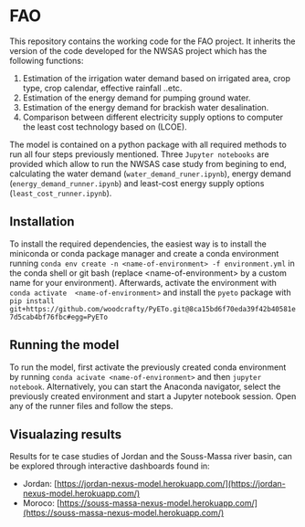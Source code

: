 # FAO
This repository contains the working code for the FAO project. It inherits the 
version of the code developed for the NWSAS project which has the following functions: 
  1) Estimation of the irrigation water demand based on irrigated area, crop 
  type, crop calendar, effective rainfall ..etc.
  2) Estimation of the energy demand for pumping ground water. 
  3) Estimation of the energy demand for brackish water desalination.
  4) Comparison between different electricity supply options to computer the 
  least cost technology based on (LCOE). 

The model is contained on a python package with all required methods 
to run all four steps previously mentioned. Three `Jupyter notebooks` are 
provided which allow to run the NWSAS case study from begining to end, calculating the 
water demand (`water_demand_runer.ipynb`), energy demand (`energy_demand_runner.ipynb`)
and least-cost energy supply options (`least_cost_runner.ipynb`).

## Installation
To install the required dependencies, the easiest way is to install the 
miniconda or conda package manager and create a conda environment running 
`conda env create -n <name-of-environment> -f environment.yml` in the conda 
shell or git bash (replace \<name-of-environment\> by a custom name for your 
environment). Afterwards, activate the environment with `conda activate 
<name-of-environment>` and install the `pyeto` package with `pip install 
git+https://github.com/woodcrafty/PyETo.git@8ca15bd6f70eda39f42b40581e7d5cab4bf76fbc#egg=PyETo`

## Running the model
To run the model, first activate the previously created conda environment by 
running `conda acivate <name-of-environment>` and then `jupyter notebook`. 
Alternatively, you can start the Anaconda navigator, select the previously 
created environment and start a Jupyter notebook session. Open any of the 
runner files and follow the steps.

## Visualazing results
Results for te case studies of Jordan and the Souss-Massa river basin, can be 
explored through interactive dashboards found in:
* Jordan: [https://jordan-nexus-model.herokuapp.com/](https://jordan-nexus-model.herokuapp.com/)
* Moroco: [https://souss-massa-nexus-model.herokuapp.com/](https://souss-massa-nexus-model.herokuapp.com/)